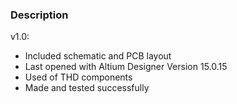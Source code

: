 ### Description

v1.0:
- Included schematic and PCB layout
- Last opened with Altium Designer Version 15.0.15
- Used of THD components
- Made and tested successfully
